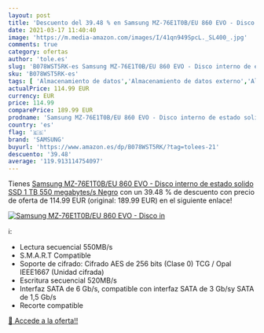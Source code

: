 ```yaml
---
layout: post
title: 'Descuento del 39.48 % en Samsung MZ-76E1T0B/EU 860 EVO - Disco in'
date: 2021-03-17 11:40:40
image: 'https://m.media-amazon.com/images/I/41qn949SpcL._SL400_.jpg'
comments: true
category: ofertas
author: 'tole.es'
slug: 'B078WST5RK-es Samsung MZ-76E1T0B/EU 860 EVO - Disco interno de estado...'
sku: 'B078WST5RK-es'
tags: [ 'Almacenamiento de datos','Almacenamiento de datos externo','Almacenamiento de datos internos','Altavoces','Altavoces y pantallas inteligentes Echo','Discos duros externos','Discos duros sólidos internos','Dispositivos Amazon','Dispositivos Amazon y Accesorios','Electrónica','Equipos de audio y Hi-Fi','Informática','Pantallas inteligentes','samsung', ]
actualPrice: 114.99 EUR
currency: EUR
price: 114.99
comparePrice: 189.99 EUR
prodname: 'Samsung MZ-76E1T0B/EU 860 EVO - Disco interno de estado solido SSD  1 TB  550 megabytes/s  Negro'
country: 'es'
flag: '🇪🇸'
brand: 'SAMSUNG'
buyurl: 'https://www.amazon.es/dp/B078WST5RK/?tag=tolees-21'
descuento: '39.48'
average: '119.913114754097'
---
```


Tienes [Samsung MZ-76E1T0B/EU 860 EVO - Disco interno de estado solido SSD  1 TB  550 megabytes/s  Negro](https://www.amazon.es/dp/B078WST5RK/?tag=tolees-21) con un 39.48 % de descuento con precio de oferta de 114.99 EUR (original: 189.99 EUR) en el siguiente enlace!

[![Samsung MZ-76E1T0B/EU 860 EVO - Disco in](https://m.media-amazon.com/images/I/41qn949SpcL._SL400_.jpg)](https://www.amazon.es/dp/B078WST5RK/?tag=tolees-21)

ℹ️:

- Lectura secuencial 550MB/s
- S.M.A.R.T Compatible
- Soporte de cifrado: Cifrado AES de 256 bits (Clase 0) TCG / Opal IEEE1667 (Unidad cifrada)
- Escritura secuencial 520MB/s
- Interfaz SATA de 6 Gb/s, compatible con interfaz SATA de 3 Gb/sy SATA de 1,5 Gb/s
- Recorte compatible

[🛒 Accede a la oferta!!](https://www.amazon.es/dp/B078WST5RK/?tag=tolees-21)
